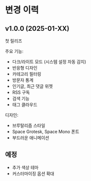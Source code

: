 # 변경 이력

## v1.0.0 (2025-01-XX)

첫 릴리즈

주요 기능:
- 다크/라이트 모드 (시스템 설정 자동 감지)
- 반응형 디자인
- 카테고리 필터링
- 방문자 통계
- 인기글, 최근 댓글 위젯
- RSS 구독
- 검색 기능
- 태그 클라우드

디자인:
- 브루탈리즘 스타일
- Space Grotesk, Space Mono 폰트
- 부드러운 애니메이션

## 예정

- 추가 색상 테마
- 커스터마이징 옵션 확대
